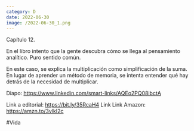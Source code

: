 ```yaml
--- 
category: D 
date: 2022-06-30 
image: /2022-06-30_1.png 
--- 
```


Capítulo 12. 

En el libro intento que la gente descubra cómo se llega al pensamiento analítico. Puro sentido común. 

En este caso, se explica la multiplicación como simplificación de la suma. En lugar de aprender un método de memoria, se intenta entender qué hay detrás de la necesidad de multiplicar. 

Diapo: https://www.linkedin.com/smart-links/AQEo2PQ08ibctA

Link a editorial: https://bit.ly/35RcaH4 Link 
Link Amazon: https://amzn.to/3vlkI2c

#Vida